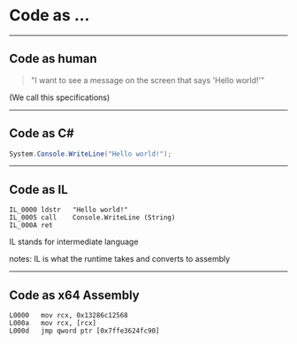 # Code as ...

---

## Code as human

> "I want to see a message on the screen that says 'Hello world!'"

(We call this specifications)

---

## Code as C#

```csharp
System.Console.WriteLine("Hello world!");
```

---

## Code as IL
```
IL_0000 ldstr   "Hello world!"
IL_0005 call    Console.WriteLine (String)
IL_000A ret
```

IL stands for intermediate language

notes: IL is what the runtime takes and converts to assembly

---

## Code as x64 Assembly
```
L0000   mov rcx, 0x13286c12568
L000a   mov rcx, [rcx]
L000d   jmp qword ptr [0x7ffe3624fc90]
```